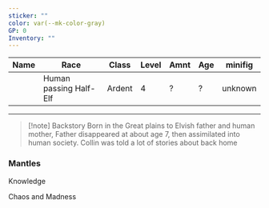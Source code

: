 ```yaml
---
sticker: ""
color: var(--mk-color-gray)
GP: 0
Inventory: ""
---
```


| Name | Race | Class | Level | Amnt | Age | minifig |
| ---- | ---- | ----- | ----- | ---- | --- | ------- |
|      | Human passing Half-Elf     |  Ardent     | 4     | ?    | ?   |  unknown       |

___
>[!note] Backstory
Born in the Great plains to Elvish father and human mother, Father disappeared at about age 7, then assimilated into human society. Collin was told a lot of stories about back home 




### Mantles
Knowledge

Chaos and Madness
